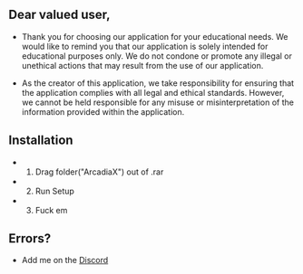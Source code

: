 ## Dear valued user,

-	Thank you for choosing our application for your educational needs. We would like to remind you that our application is solely intended for educational purposes only. We do not condone or promote any illegal or unethical actions that may result from the use of our application.

-	As the creator of this application, we take responsibility for ensuring that the application complies with all legal and ethical standards. However, we cannot be held responsible for any misuse or misinterpretation of the information provided within the application.

## Installation

- 1.	Drag folder("ArcadiaX") out of .rar

- 2.	Run Setup

- 3.	Fuck em


## Errors?

-   Add me on the [Discord](Nitrozena#6575)